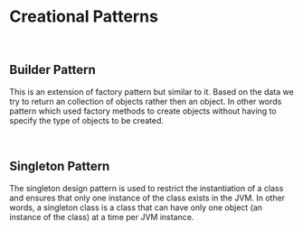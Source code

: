 <h1>Creational Patterns</h1>
</br>
</hr>
<h2>Builder Pattern</h2>
<p>This is an extension of factory pattern but similar to it. Based on the data we try to return an collection of objects rather then an object. In other words pattern which used factory methods to create objects without having to specify the type of objects to be created.</p>
</br>
</hr>
<h2>Singleton Pattern</h2>
<p>The singleton design pattern is used to restrict the instantiation of a class and ensures that only one instance of the class exists in the JVM. In other words, a singleton class is a class that can have only one object (an instance of the class) at a time per JVM instance.</p>
